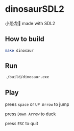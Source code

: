 # dinosaurSDL2

小恐龙🦖 made with SDL2

## How to build

``` bash
make dinosaur
```

## Run

``` bash
./build/dinosaur.exe
```

## Play

prees `space` or `UP Arrow` to jump

press `Down Arrow` to duck

press `ESC` to quit
